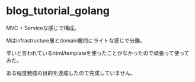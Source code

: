 # blog_tutorial_golang

MVC + Serviceな感じで構成。

Mはinfrastructure層とdomain層的にライトな感じで分離。

辛いと言われているhtml/templateを使ったことがなかったので頑張って使ってみた。

ある程度勉強の目的を達成したので完成していません。
